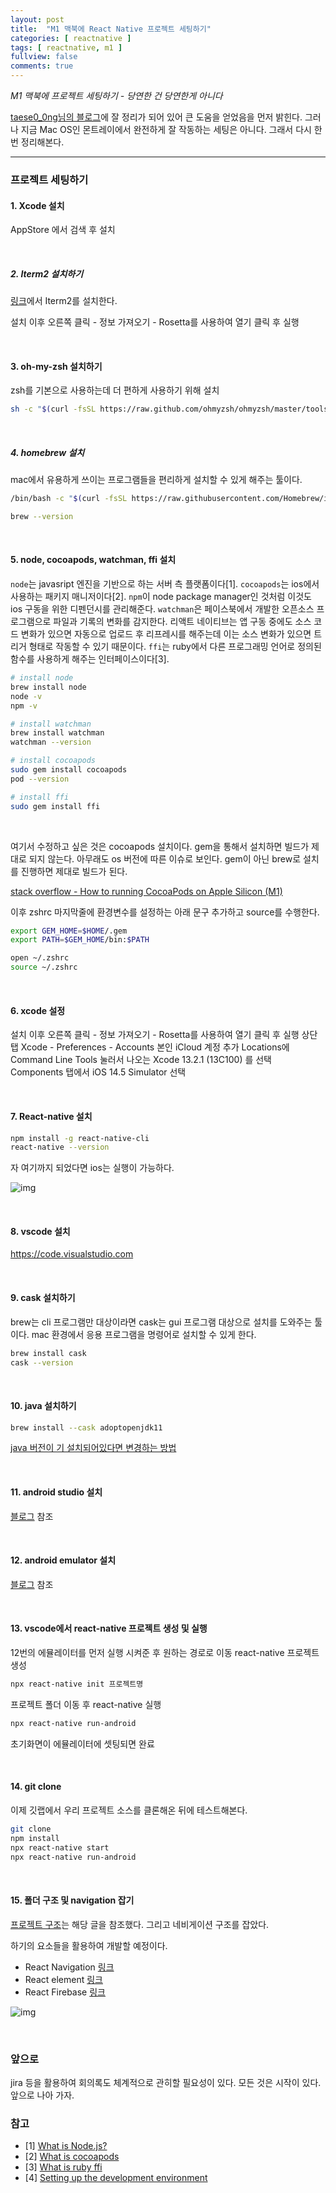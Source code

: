 ```yaml
---
layout: post
title:  "M1 맥북에 React Native 프로젝트 세팅하기"
categories: [ reactnative ]
tags: [ reactnative, m1 ]
fullview: false
comments: true
---
```


*M1 맥북에 프로젝트 세팅하기 - 당연한 건 당연한게 아니다*

[taese0_0ng님의 블로그](https://velog.io/@taese0ng/M1-%EB%A7%A5%EC%97%90%EC%84%9C-React-Native-%EC%84%B8%ED%8C%85%ED%95%98%EA%B8%B0)에 잘 정리가 되어 있어 큰 도움을 얻었음을 먼저 밝힌다. 그러나 지금 Mac OS인 몬트레이에서 완전하게 잘 작동하는 세팅은 아니다. 그래서 다시 한 번 정리해본다.

---



### 프로젝트 세팅하기

#### 1. Xcode 설치

AppStore 에서 검색 후 설치

<br/>

##### 2. Iterm2 설치하기

[링크](https://iterm2.com/)에서 Iterm2를 설치한다.

설치 이후 오른쪽 클릭 - 정보 가져오기 - Rosetta를 사용하여 열기 클릭 후 실행

<br/>

#### 3. oh-my-zsh 설치하기

zsh를 기본으로 사용하는데 더 편하게 사용하기 위해 설치

```sh
sh -c "$(curl -fsSL https://raw.github.com/ohmyzsh/ohmyzsh/master/tools/install.sh)"
```

<br/>

##### 4. homebrew 설치

mac에서 유용하게 쓰이는 프로그램들을 편리하게 설치할 수 있게 해주는 툴이다.

```sh
/bin/bash -c "$(curl -fsSL https://raw.githubusercontent.com/Homebrew/install/HEAD/install.sh)"

brew --version
```
<br/>

#### 5. node, cocoapods, watchman, ffi 설치

`node`는 javasript 엔진을 기반으로 하는 서버 측 플랫폼이다[1]. `cocoapods`는 ios에서 사용하는 패키지 매니저이다[2]. `npm`이 node package manager인 것처럼 이것도 ios 구동을 위한 디펜던시를 관리해준다. `watchman`은 페이스북에서 개발한 오픈소스 프로그램으로 파일과 기록의 변화를 감지한다. 리액트 네이티브는 앱 구동 중에도 소스 코드 변화가 있으면 자동으로 업로드 후 리프레시를 해주는데 이는 소스 변화가 있으면 트리거 형태로 작동할 수 있기 때문이다. `ffi`는 ruby에서 다른 프로그래밍 언어로 정의된 함수를 사용하게 해주는 인터페이스이다[3].
     

```sh
# install node
brew install node
node -v
npm -v

# install watchman
brew install watchman
watchman --version

# install cocoapods
sudo gem install cocoapods
pod --version

# install ffi
sudo gem install ffi
```
<br/>

여기서 수정하고 싶은 것은 cocoapods 설치이다. gem을 통해서 설치하면 빌드가 제대로 되지 않는다. 아무래도 os 버전에 따른 이슈로 보인다. gem이 아닌 brew로 설치를 진행하면 제대로 빌드가 된다.

[stack overflow - How to running CocoaPods on Apple Silicon (M1)](https://stackoverflow.com/questions/64901180/how-to-running-cocoapods-on-apple-silicon-m1)


이후 zshrc 마지막줄에 환경변수를 설정하는 아래 문구 추가하고 source를 수행한다.

```sh
export GEM_HOME=$HOME/.gem
export PATH=$GEM_HOME/bin:$PATH
```

```sh
open ~/.zshrc
source ~/.zshrc
```

<br/>

#### 6. xcode 설정 

설치 이후 오른쪽 클릭 - 정보 가져오기 - Rosetta를 사용하여 열기 클릭 후 실행
상단 탭 Xcode - Preferences - Accounts 본인 iCloud 계정 추가
Locations에 Command Line Tools 눌러서 나오는 Xcode 13.2.1 (13C100) 를 선택
Components 탭에서 iOS 14.5 Simulator 선택

<br/>

#### 7. React-native 설치

```sh
npm install -g react-native-cli
react-native --version
```


자 여기까지 되었다면 ios는 실행이 가능하다.


![img](https://github.com/qqplot/qqplot.github.io/blob/main/assets/images/ios%20%EC%8B%9C%EB%AE%AC%EB%A0%88%EC%9D%B4%ED%84%B0%20%EA%B5%AC%EB%8F%99%20%ED%99%94%EB%A9%B4.png?raw=true)


<br/>



#### 8. vscode 설치
https://code.visualstudio.com

<br/>

#### 9. cask 설치하기

brew는 cli 프로그램만 대상이라면 cask는 gui 프로그램 대상으로 설치를 도와주는 툴이다. mac 환경에서 응용 프로그램을 명령어로 설치할 수 있게 한다.


```sh 
brew install cask
cask --version
```

<br/>

#### 10. java 설치하기

```sh
brew install --cask adoptopenjdk11
```

[java 버전이 기 설치되어있다면 변경하는 방법](https://llighter.github.io/install-java-on-mac/)

<br/>

#### 11. android studio 설치

[블로그](https://paullab.tistory.com/26) 참조

<br/>

#### 12. android emulator 설치

[블로그](https://iagreebut.tistory.com/86) 참조

<br/>

#### 13. vscode에서 react-native 프로젝트 생성 및 실행

12번의 에뮬레이터를 먼저 실행 시켜준 후
원하는 경로로 이동 react-native 프로젝트 생성

```sh
npx react-native init 프로젝트명
```

프로젝트 폴더 이동 후 react-native 실행

```sh
npx react-native run-android
```

초기화면이 에뮬레이터에 셋팅되면 완료

<br/>

#### 14. git clone

이제 깃랩에서 우리 프로젝트 소스를 클론해온 뒤에 테스트해본다.

```sh
git clone
npm install
npx react-native start
npx react-native run-android
```

<br/>

#### 15. 폴더 구조 및 navigation 잡기

[프로젝트 구조](https://www.reactnative.express/app/project_structure)는 해당 글을 참조했다. 그리고 네비게이션 구조를 잡았다.

하기의 요소들을 활용하여 개발할 예정이다.

- React Navigation [링크](https://reactnavigation.org/docs/getting-started)
- React element [링크](https://reactnativeelements.com/docs/3.4.2/getting_started)
- React Firebase [링크](https://rnfirebase.io/)

![img](https://github.com/qqplot/qqplot.github.io/blob/main/assets/images/%EC%95%88%EB%93%9C%EB%A1%9C%EC%9D%B4%EB%93%9C%20%EA%B5%AC%EB%8F%99%ED%99%94%EB%A9%B4.png?raw=true)

<br/>

### 앞으로

jira 등을 활용하여 회의록도 체계적으로 관히할 필요성이 있다.
모든 것은 시작이 있다. 앞으로 나아 가자.




### 참고

- [1] [What is Node.js?](https://www.tutorialspoint.com/nodejs/nodejs_introduction.htm)
- [2] [What is cocoapods](https://cocoapods.org/) 
- [3] [What is ruby ffi](https://www.rubyguides.com/2019/05/ruby-ffi/)
- [4] [Setting up the development environment](https://reactnative.dev/docs/environment-setup) 
